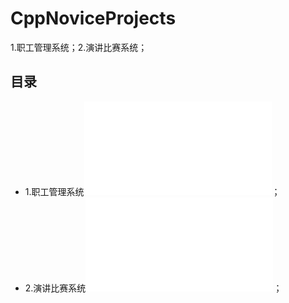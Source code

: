 # CppNoviceProjects
1.职工管理系统；2.演讲比赛系统；

## 目录
- 1.职工管理系统![1548122271773](./职工管理系统.md)；
- 2.演讲比赛系统![1548122271773](./演讲比赛系统.md)；
